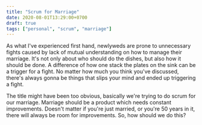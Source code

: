 ```yaml
---
title: "Scrum for Marriage"
date: 2020-08-01T13:29:00+0700
draft: true
tags: ["personal", "scrum", "marriage"]
---
```


As what I've experienced first hand, newlyweds are prone to unnecessary fights caused by lack of mutual understanding on how to manage their marriage. It's not only about who should do the dishes, but also how it should be done. A difference of how one stack the plates on the sink can be a trigger for a fight. No matter how much you think you've discussed, there's always gonna be things that slips your mind and ended up triggering a fight.

The title might have been too obvious, basically we're trying to do scrum for our marriage. Marriage should be a product which needs constant improvements. Doesn't matter if you're just married, or you're 50 years in it, there will always be room for improvements. So, how should we do this?